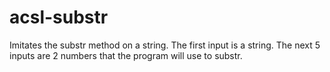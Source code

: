 # acsl-substr
Imitates the substr method on a string.
The first input is a string.
The next 5 inputs are 2 numbers that the program will use to substr.
